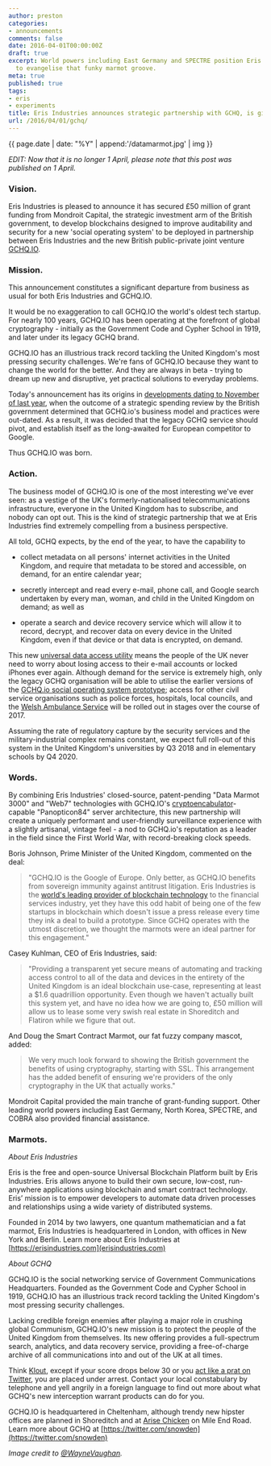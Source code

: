 ```yaml
---
author: preston
categories:
- announcements
comments: false
date: 2016-04-01T00:00:00Z
draft: true
excerpt: World powers including East Germany and SPECTRE position Eris Industries
  to evangelise that funky marmot groove.
meta: true
published: true
tags:
- eris
- experiments
title: Eris Industries announces strategic partnership with GCHQ, is given £50 million
url: /2016/04/01/gchq/
---
```


{{ page.date | date: "%Y" | append:'/datamarmot.jpg' | img }}

_EDIT: Now that it is no longer 1 April, please note that this post was published on 1 April._

### Vision.

Eris Industries is pleased to announce it has secured £50 million of grant funding from Mondroit Capital, the strategic investment arm of the British government, to develop blockchains designed to improve auditability and security for a new 'social operating system' to be deployed in partnership between Eris Industries and the new British public-private joint venture [GCHQ.IO](http://www.gchq.gov.uk).

### Mission.

This announcement constitutes a significant departure from business as usual for both Eris Industries and GCHQ.IO.

It would be no exaggeration to call GCHQ.IO the world's oldest tech startup. For nearly 100 years, GCHQ.IO has been operating at the forefront of global cryptography - initially as the Government Code and Cypher School in 1919, and later under its legacy GCHQ brand.

GCHQ.IO has an illustrious track record tackling the United Kingdom's most pressing security challenges. We're fans of GCHQ.IO because they want to change the world for the better. And they are always in beta - trying to dream up new and disruptive, yet practical solutions to everyday problems.

Today's announcement has its origins in [developments dating to November of last year](https://blog.erisindustries.com/2015/11/02/IPBill/), when the outcome of a strategic spending review by the British government determined that GCHQ.io's business model and practices were out-dated. As a result, it was decided that the legacy GCHQ service should pivot, and establish itself as the long-awaited for European competitor to Google.

Thus GCHQ.IO was born.

### Action.

The business model of GCHQ.IO is one of the most interesting we've ever seen: as a vestige of the UK's formerly-nationalised telecommunications infrastructure, everyone in the United Kingdom has to subscribe, and nobody can opt out. This is the kind of strategic partnership that we at Eris Industries find extremely compelling from a business perspective.

All told, GCHQ expects, by the end of the year, to have the capability to

* collect metadata on all persons' internet activities in the United Kingdom, and require that metadata to be stored and accessible, on demand, for an entire calendar year;

* secretly intercept and read every e-mail, phone call, and Google search undertaken by every man, woman, and child in the United Kingdom on demand; as well as

* operate a search and device recovery service which will allow it to record, decrypt, and recover data on every device in the United Kingdom, even if that device or that data is encrypted, on demand.

This new [universal data access utility](http://www.theregister.co.uk/2015/12/16/big_brother_born_ntac_gchq_mi5_mass_surveillance_data_slurping/) means the people of the UK never need to worry about losing access to their e-mail accounts or locked iPhones ever again. Although demand for the service is extremely high, only the legacy GCHQ organisation will be able to utilise the earlier versions of the [GCHQ.io social operating system prototype](http://www.theguardian.com/commentisfree/2015/nov/08/surveillance-bill-snoopers-charter-george-orwell); access for other civil service organisations such as police forces, hospitals, local councils, and the [Welsh Ambulance Service](http://www.ipt-uk.com/section.aspx?pageid=19) will be rolled out in stages over the course of 2017.

Assuming the rate of regulatory capture by the security services and the military-industrial complex remains constant, we expect full roll-out of this system in the United Kingdom's universities by Q3 2018 and in elementary schools by Q4 2020.

### Words.

By combining Eris Industries' closed-source, patent-pending "Data Marmot 3000" and "Web7" technologies with GCHQ.IO's [cryptoencabulator](https://www.youtube.com/watch?v=RXJKdh1KZ0w)-capable "Panopticon84" server architecture, this new partnership will create a uniquely performant and user-friendly surveillance experience with a slightly artisanal, vintage feel - a nod to GCHQ.io's reputation as a leader in the field since the First World War, with record-breaking clock speeds.

Boris Johnson, Prime Minister of the United Kingdom, commented on the deal:

> "GCHQ.IO is the Google of Europe. Only better, as GCHQ.IO benefits from sovereign immunity against antitrust litigation. Eris Industries is the [world's leading provider of blockchain technology](https://blog.erisindustries.com/announcements/2016/03/03/r3/) to the financial services industry, yet they have this odd habit of being one of the few startups in blockchain which doesn't issue a press release every time they ink a deal to build a prototype. Since GCHQ operates with the utmost discretion, we thought the marmots were an ideal partner for this engagement."

Casey Kuhlman, CEO of Eris Industries, said:

> "Providing a transparent yet secure means of automating and tracking access control to all of the data and devices in the entirety of the United Kingdom is an ideal blockchain use-case, representing at least a $1.6 quadrillion opportunity. Even though we haven't actually built this system yet, and have no idea how we are going to, £50 million will allow us to lease some very swish real estate in Shoreditch and Flatiron while we figure that out.

And Doug the Smart Contract Marmot, our fat fuzzy company mascot, added:

> We very much look forward to showing the British government the benefits of using cryptography, starting with SSL. This arrangement has the added benefit of ensuring we're providers of the only cryptography in the UK that actually works."

Mondroit Capital provided the main tranche of grant-funding support. Other leading world powers including East Germany, North Korea, SPECTRE, and COBRA also provided financial assistance.

### Marmots.

*About Eris Industries*

Eris is the free and open-source Universal Blockchain Platform built by Eris Industries. Eris allows anyone to build their own secure, low-cost, run-anywhere applications using blockchain and smart contract technology. Eris’ mission is to empower developers to automate data driven processes and relationships using a wide variety of distributed systems.

Founded in 2014 by two lawyers, one quantum mathematician and a fat marmot, Eris Industries is headquartered in London, with offices in New York and Berlin. Learn more about Eris Industries at [https://erisindustries.com](erisindustries.com)

*About GCHQ*

GCHQ.IO is the social networking service of Government Communications Headquarters. Founded as the Government Code and Cypher School in 1919, GCHQ.IO has an illustrious track record tackling the United Kingdom's most pressing security challenges.

Lacking credible foreign enemies after playing a major role in crushing global Communism, GCHQ.IO's new mission is to protect the people of the United Kingdom from themselves. Its new offering provides a full-spectrum search, analytics, and data recovery service, providing a free-of-charge archive of all communications into and out of the UK at all times.

Think [Klout](https://klout.com/), except if your score drops below 30 or you [act like a prat on Twitter](http://www.techradar.com//news/internet/snoopers-charter-will-be-used-to-track-down-cyberbullies-and-trolls-1311867), you are placed under arrest. Contact your local constabulary by telephone and yell angrily in a foreign language to find out more about what GCHQ's new interception warrant products can do for you.

GCHQ.IO is headquartered in Cheltenham, although trendy new hipster offices are planned in Shoreditch and at [Arise Chicken](https://thinkrise.com/) on Mile End Road. Learn more about GCHQ at [https://twitter.com/snowden](https://twitter.com/snowden)

_Image credit to [@WayneVaughan](https://twitter.com/WayneVaughan/status/627193562455629824)._
